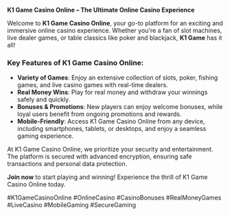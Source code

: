 **K1 Game Casino Online – The Ultimate Online Casino Experience**  

Welcome to **K1 Game Casino Online**, your go-to platform for an exciting and immersive online casino experience. Whether you're a fan of slot machines, live dealer games, or table classics like poker and blackjack, **K1 Game** has it all!

### Key Features of K1 Game Casino Online:
- **Variety of Games**: Enjoy an extensive collection of slots, poker, fishing games, and live casino games with real-time dealers.
- **Real Money Wins**: Play for real money and withdraw your winnings safely and quickly.
- **Bonuses & Promotions**: New players can enjoy welcome bonuses, while loyal users benefit from ongoing promotions and rewards.
- **Mobile-Friendly**: Access K1 Game Casino Online from any device, including smartphones, tablets, or desktops, and enjoy a seamless gaming experience.

At K1 Game Casino Online, we prioritize your security and entertainment. The platform is secured with advanced encryption, ensuring safe transactions and personal data protection.

**Join now** to start playing and winning! Experience the thrill of K1 Game Casino Online today.

#K1GameCasinoOnline #OnlineCasino #CasinoBonuses #RealMoneyGames #LiveCasino #MobileGaming #SecureGaming
